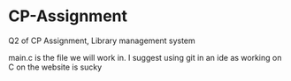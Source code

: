 # CP-Assignment
Q2 of CP Assignment, Library management system

main.c is the file we will work in.
I suggest using git in an ide as working on C on the website is sucky
